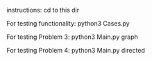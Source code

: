 instructions:
cd to this dir

For testing functionality:
python3 Cases.py

For testing Problem 3:
python3 Main.py graph

For testing Problem 4:
python3 Main.py directed


